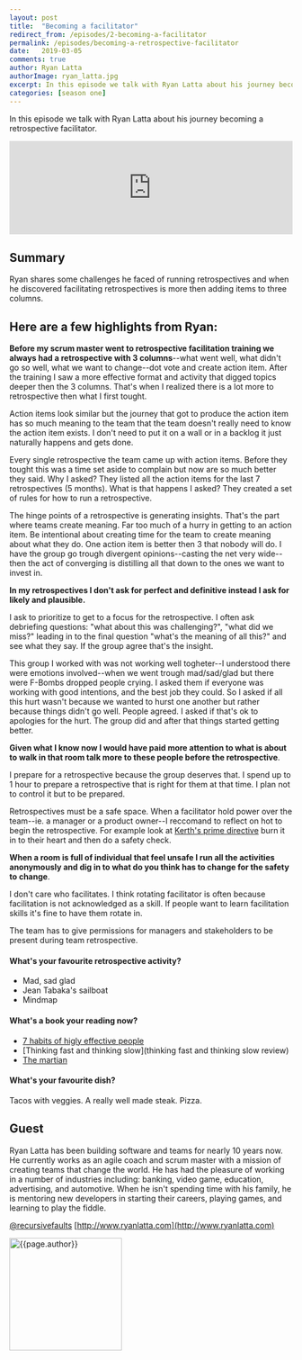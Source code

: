 ```yaml
---
layout: post
title:  "Becoming a facilitator"
redirect_from: /episodes/2-becoming-a-facilitator
permalink: /episodes/becoming-a-retrospective-facilitator
date:   2019-03-05
comments: true
author: Ryan Latta
authorImage: ryan_latta.jpg
excerpt: In this episode we talk with Ryan Latta about his journey becoming a retrospective facilitator. He will shares some challenges he faced running retrospectives and when he discovered it was more then three columns.
categories: [season one]
---
```


In this episode we talk with Ryan Latta about his journey becoming a retrospective facilitator.

<iframe width="100%" height="166" scrolling="no" frameborder="no" allow="autoplay" src="https://w.soundcloud.com/player/?url=https%3A//api.soundcloud.com/tracks/585584835%3Fsecret_token%3Ds-l8kHp&color=%23ff5500&auto_play=false&hide_related=false&show_comments=true&show_user=true&show_reposts=false&show_teaser=true"></iframe>

## Summary

Ryan shares some challenges he faced of running retrospectives and when he discovered facilitating retrospectives is more then adding items to three columns.

## Here are a few highlights from Ryan:

**Before my scrum master went to retrospective facilitation training we always had a retrospective with 3 columns**--what went well, what didn't go so well, what we want to change--dot vote and create action item. After the training I saw a more effective format and activity that digged topics deeper then the 3 columns. That's when I realized there is a lot more to retrospective then what I first tought.

Action items look similar but the journey that got to produce the action item has so much meaning to the team that the team doesn't really need to know the action item exists. I don't need to put it on a wall or in a backlog it just naturally happens and gets done.

Every single retrospective the team came up with action items. Before they tought this was a time set aside to complain but now are so much better they said. Why I asked? They listed all the action items for the last 7 retrospectives (5 months). What is that happens I asked? They created a set of rules for how to run a retrospective.

The hinge points of a retrospective is generating insights. That's the part where teams create meaning. Far too much of a hurry in getting to an action item. Be intentional about creating time for the team to create meaning about what they do. One action item is better then 3 that nobody will do. I have the group go trough divergent opinions--casting the net very wide--then the act of converging is distilling all that down to the ones we want to invest in.

**In my retrospectives I don't ask for perfect and definitive instead I ask for likely and plausible.**

I ask to prioritize to get to a focus for the retrospective. I often ask debriefing questions: "what about this was challenging?", "what did we miss?" leading in to the final question "what's the meaning of all this?" and see what they say. If the group agree that's the insight.

This group I worked with was not working well togheter--I understood there were emotions involved--when we went trough mad/sad/glad but there were F-Bombs dropped people crying. I asked them if everyone was working with good intentions, and the best job they could. So I asked if all this hurt wasn't because we wanted to hurst one another but rather because things didn't go well. People agreed. I asked if that's ok to apologies for the hurt. The group did and after that things started getting better.

**Given what I know now I would have paid more attention to what is about to walk in that room talk more to these people before the retrospective**.

I prepare for a retrospective because the group deserves that. I spend up to 1 hour to prepare a retrospective that is right for them at that time. I plan not to control it but to be prepared.

Retrospectives must be a safe space. When a facilitator hold power over the team--ie. a manager or a product owner--I reccomand to reflect on hot to begin the retrospective. For example look at [Kerth's prime directive](http://retrospectivewiki.org/index.php?title=The_Prime_Directive) burn it in to their heart and then do a safety check.

**When a room is full of individual that feel unsafe I run all the activities anonymously and dig in to what do you think has to change for the safety to change**.

I don't care who facilitates. I think rotating facilitator is often because facilitation is not acknowledged as a skill. If people want to learn facilitation skills it's fine to have them rotate in.

The team has to give permissions for managers and stakeholders to be present during team retrospective.

#### What's your favourite retrospective activity?

* Mad, sad glad
* Jean Tabaka's sailboat
* Mindmap

#### What's a book your reading now?

* [7 habits of higly effective people](https://www.amazon.com/Habits-Highly-Effective-People-Powerful/dp/0743269519)
* [Thinking fast and thinking slow](thinking fast and thinking slow review)
* [The martian](https://www.amazon.com/Martian-Andy-Weir/dp/0553418025)

#### What's your favourite dish?

Tacos with veggies. A really well made steak. Pizza.

## Guest

Ryan Latta has been building software and teams for nearly 10 years now. He currently works as an agile coach and scrum master with a mission of creating teams that change the world. He has had the pleasure of working in a number of industries including: banking, video game, education, advertising, and automotive. When he isn't spending time with his family, he is mentoring new developers in starting their careers, playing games, and learning to play the fiddle.

[@recursivefaults](http://twitter.com/recursivefaults)
[http://www.ryanlatta.com](http://www.ryanlatta.com)


<img width="200px" src="/assets/{{page.authorImage}}" alt="{{page.author}}">
                            